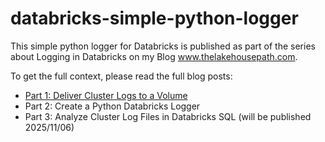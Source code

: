 # databricks-simple-python-logger

This simple python logger for Databricks is published as part of the series about Logging in Databricks on my Blog www.thelakehousepath.com.

To get the full context, please read the full blog posts: 

- [Part 1: Deliver Cluster Logs to a Volume](https://www.thelakehousepath.com/p/simple-python-logger-framework-for-databricks-part1?r=58nu1d)
- Part 2: Create a Python Databricks Logger
- Part 3: Analyze Cluster Log Files in Databricks SQL (will be published 2025/11/06)
